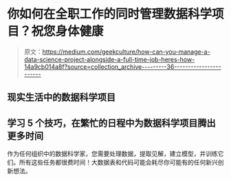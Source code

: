 # 你如何在全职工作的同时管理数据科学项目？祝您身体健康

> 原文：<https://medium.com/geekculture/how-can-you-manage-a-data-science-project-alongside-a-full-time-job-heres-how-14a9cb014a8f?source=collection_archive---------36----------------------->

## 现实生活中的数据科学项目

## 学习 5 个技巧，在繁忙的日程中为数据科学项目腾出更多时间

作为任何组织中的数据科学家，您需要处理数据，提取见解，建立模型，并训练它们。所有这些任务都很费时间！大数据表和代码可能会耗尽你可能有的任何新兴创新想法。